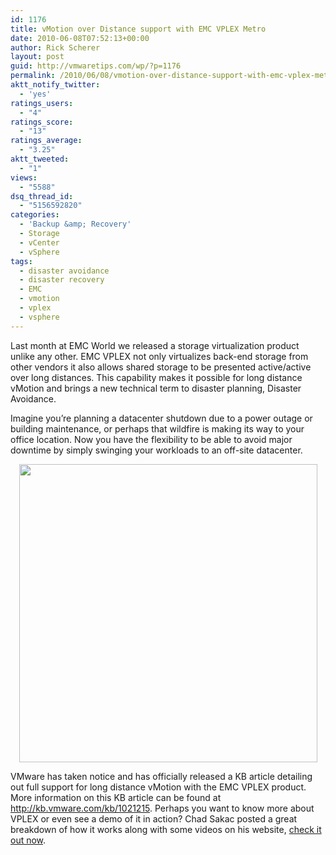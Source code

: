 ```yaml
---
id: 1176
title: vMotion over Distance support with EMC VPLEX Metro
date: 2010-06-08T07:52:13+00:00
author: Rick Scherer
layout: post
guid: http://vmwaretips.com/wp/?p=1176
permalink: /2010/06/08/vmotion-over-distance-support-with-emc-vplex-metro/
aktt_notify_twitter:
  - 'yes'
ratings_users:
  - "4"
ratings_score:
  - "13"
ratings_average:
  - "3.25"
aktt_tweeted:
  - "1"
views:
  - "5588"
dsq_thread_id:
  - "5156592820"
categories:
  - 'Backup &amp; Recovery'
  - Storage
  - vCenter
  - vSphere
tags:
  - disaster avoidance
  - disaster recovery
  - EMC
  - vmotion
  - vplex
  - vsphere
---
```

Last month at EMC World we released a storage virtualization product unlike any other. EMC VPLEX not only virtualizes back-end storage from other vendors it also allows shared storage to be presented active/active over long distances. This capability makes it possible for long distance vMotion and brings a new technical term to disaster planning, Disaster Avoidance.

Imagine you&#8217;re planning a datacenter shutdown due to a power outage or building maintenance, or perhaps that wildfire is making its way to your office location. Now you have the flexibility to be able to avoid major downtime by simply swinging your workloads to an off-site datacenter.

<p style="text-align: center;">
  <img class="aligncenter" style="margin: 0px; border: 0px;" src="http://kb.vmware.com/Platform/Publishing/images/1021215_VMotion_over_Distance_VPLEX.JPG" border="0" alt="" hspace="0" width="477" />
</p>

VMware has taken notice and has officially released a KB article detailing out full support for long distance vMotion with the EMC VPLEX product. More information on this KB article can be found at <a href="http://kb.vmware.com/kb/1021215" target="_blank">http://kb.vmware.com/kb/1021215</a>. Perhaps you want to know more about VPLEX or even see a demo of it in action? Chad Sakac posted a great breakdown of how it works along with some videos on his website, <a href="http://virtualgeek.typepad.com/virtual_geek/2010/05/your-virtual-machine-teleporter-is-ready-are-you.html" target="_blank">check it out now</a>.